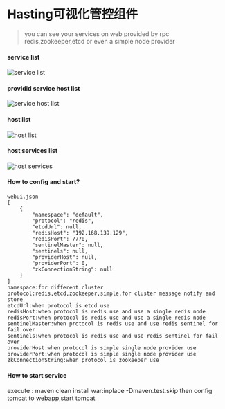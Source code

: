# Hasting可视化管控组件

> you can see your services on web provided by rpc redis,zookeeper,etcd or even a simple node provider

#### service list
![service  list](http://img1.ph.126.net/rK4wt_--QIxjLcCa0Au4uw==/6630535602071912419.png)

#### providid service host list
![service host list](http://img2.ph.126.net/McBmMs0vB5BoTHk9olEv-w==/6619407444887116577.png)

#### host list
![host list](http://img0.ph.126.net/WNv5sLyPBX5X-8v04ui04g==/6619279901538292740.png)

#### host services list
![host services](http://img2.ph.126.net/QhAM9bCl_BUU3ruVkVle-w==/6619279901538292739.png)

#### How to config and start?
```
webui.json
[
    {
        "namespace": "default",
        "protocol": "redis",
        "etcdUrl": null,
        "redisHost": "192.168.139.129",
        "redisPort": 7770,
        "sentinelMaster": null,
        "sentinels": null,
        "providerHost": null,
        "providerPort": 0,
        "zkConnectionString": null
    }
]
namespace:for different cluster
protocol:redis,etcd,zookeeper,simple,for cluster message notify and store
etcdUrl:when protocol is etcd use
redisHost:when protocol is redis use and use a single redis node
redisPort:when protocol is redis use and use a single redis node
sentinelMaster:when protocol is redis use and use redis sentinel for fail over
sentinels:when protocol is redis use and use redis sentinel for fail over
providerHost:when protocol is simple single node provider use
providerPort:when protocol is simple single node provider use
zkConnectionString:when protocol is zookeeper use
```
#### How to start service
execute :  maven clean install war:inplace -Dmaven.test.skip
then config tomcat to webapp,start tomcat